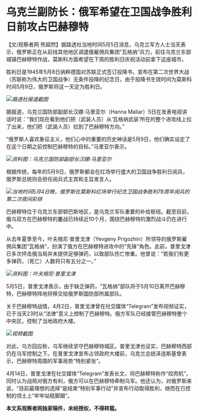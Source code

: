 # 乌克兰副防长：俄军希望在卫国战争胜利日前攻占巴赫穆特

【文/观察者网
熊超然】据路透社当地时间5月5日消息，乌克兰军方人士当天表示，俄罗斯正在从前线其他地区调遣俄雇佣兵集团“瓦格纳”兵力，前往乌克兰东部城镇巴赫穆特作战，莫斯科方面希望在下周的胜利日庆祝活动前拿下这座城市。

胜利日是1945年5月8日纳粹德国对苏联正式签订投降书，宣布在第二次世界大战（苏联称为伟大的卫国战争）无条件投降的纪念日，由于投降书生效时间为莫斯科时间5月9日，俄罗斯将这一天定为胜利日。

![](https://inews.gtimg.com/newsapp_bt/0/15790112722/1000)_路透社报道截图_

据报道，乌克兰国防部副部长汉娜·马里亚尔（Hanna
Maliar）5日在发表电视讲话时说：“我们现在看到他们把（武装人员）从‘瓦格纳武装’所在的整个进攻线上拉了出来，他们把（武装人员）拉到了巴赫穆特方向。”

“俄罗斯人喜欢象征主义，他们心中的重要的历史神话是5月9日，他们确实设定了在这个日期之前控制巴赫穆特的目标。”马里亚尔表示。

![](https://inews.gtimg.com/newsapp_bt/0/15790112723/1000)_资料图：乌克兰国防部副部长汉娜·马里亚尔_

根据传统，每年的5月9日，俄罗斯都会在红场举行盛大的卫国战争胜利日阅兵，俄罗斯总统则会担任阅兵式主宾和主旨发言人。

![](https://inews.gtimg.com/newsapp_bt/0/15790112724/1000)_当地时间5月4日晚，俄罗斯在莫斯科红场举行纪念卫国战争胜利78周年阅兵的第二次夜间彩排_

巴赫穆特位于乌克兰东部顿巴斯地区，是乌克兰军队重要的补给枢纽。截至目前，俄乌双方在巴赫穆特的鏖战已持续近10个月，围绕巴赫穆特的激烈战斗仍在进行中。

从去年夏季至今，叶夫根尼·普里戈津（Yevgeny
Prigozhin）所领导的俄罗斯雇佣兵集团“瓦格纳”，扮演了俄方在巴赫穆特进攻中的“先锋”角色。此前，普里戈津已多次抨击俄当局并未提供足够弹药，以致部队伤亡惨重。他曾说：“若我们有更多弹药，（死亡）人数将只有五分之一。”

![](https://inews.gtimg.com/newsapp_bt/0/15790112726/1000)_资料图：叶夫根尼·普里戈津_

5月5日，普里戈津表示，由于缺乏弹药，“瓦格纳”部队将于5月10日离开巴赫穆特，巴赫穆特阵地将移交给俄罗斯国防部所属部队。

关于巴赫穆特战情，4月2日，普里戈津曾在社交媒体“Telegram”发布视频证实，已于当天23时从“法律”意义上控制了巴赫穆特。俄方军队已经接管巴赫穆特整个中央区，控制了当地政府大楼。

![](https://inews.gtimg.com/newsapp_bt/0/15769898742/1000)_视频截图_

对此，乌方回应称，乌军继续坚守巴赫穆特城区。普里戈津也证实，巴赫穆特西部仍在乌军控制之下。在普里戈津宣布占领政府大楼前，乌克兰总统泽连斯基曾表示，巴赫穆特周围的军事局势“特别紧张”。

4月14日，普里戈津在社交媒体“Telegram”发表长文，将巴赫穆特称作“绞肉机”，同时认为战局对俄方有利，俄方可以在巴赫穆特牵制乌军。他还认为，对俄罗斯来说，“目前最理想的选择”是结束“特别军事行动”并宣布行动取得胜利，继而在已控制的领土上“牢牢站稳脚跟”。

**本文系观察者网独家稿件，未经授权，不得转载。**


